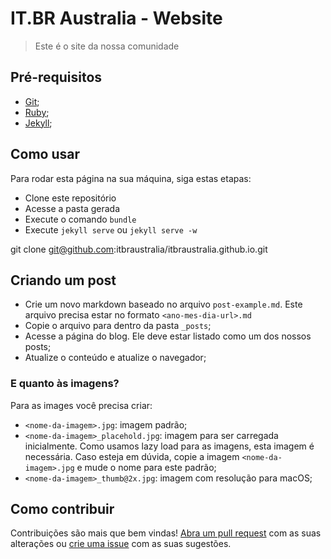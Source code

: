 # IT.BR Australia - Website


> Este é o site da nossa comunidade


## Pré-requisitos

- [Git](http://git-scm.com/downloads);
- [Ruby](http://www.ruby-lang.org/pt/downloads/);
- [Jekyll](http://jekyllrb.com/);


## Como usar

Para rodar esta página na sua máquina, siga estas etapas:

- Clone este repositório
- Acesse a pasta gerada
- Execute o comando `bundle`
- Execute `jekyll serve` ou `jekyll serve -w`

git clone git@github.com:itbraustralia/itbraustralia.github.io.git


## Criando um post

- Crie um novo markdown baseado no arquivo `post-example.md`. Este arquivo precisa estar no formato `<ano-mes-dia-url>.md`
- Copie o arquivo para dentro da pasta `_posts`;
- Acesse a página do blog. Ele deve estar listado como um dos nossos posts;
- Atualize o conteúdo e atualize o navegador;


### E quanto às imagens?

Para as images você precisa criar:

- `<nome-da-imagem>.jpg`: imagem padrão;
- `<nome-da-imagem>_placehold.jpg`: imagem para ser carregada inicialmente. Como usamos lazy load para as imagens, esta imagem é necessária. Caso esteja em dúvida, copie a imagem `<nome-da-imagem>.jpg` e mude o nome para este padrão;
- `<nome-da-imagem>_thumb@2x.jpg`: imagem com resolução para macOS; 


## Como contribuir

Contribuições são mais que bem vindas! [Abra um pull request](https://github.com/itbraustralia/itbraustralia.github.io/pulls) com as suas alterações ou [crie uma issue](https://github.com/itbraustralia/itbraustralia.github.io/issues) com as suas sugestões.
